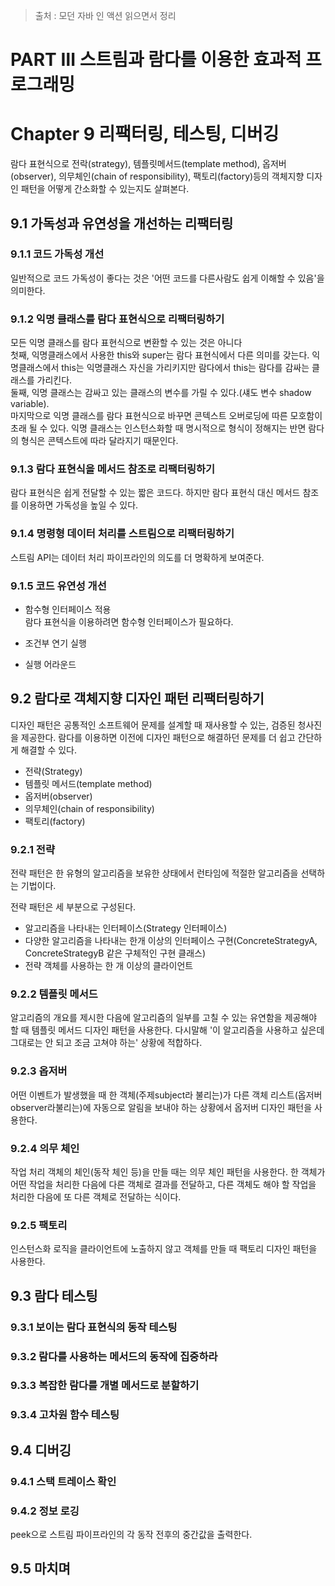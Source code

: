> 출처 : 모던 자바 인 액션 읽으면서 정리

# PART Ⅲ 스트림과 람다를 이용한 효과적 프로그래밍
# Chapter 9 리팩터링, 테스팅, 디버깅
람다 표현식으로 전락(strategy), 템플릿메서드(template method), 옵저버(observer), 의무체인(chain of responsibility), 팩토리(factory)등의
객체지향 디자인 패턴을 어떻게 간소화할 수 있는지도 살펴본다. 

## 9.1 가독성과 유연성을 개선하는 리팩터링
### 9.1.1 코드 가독성 개선
일반적으로 코드 가독성이 좋다는 것은 '어떤 코드를 다른사람도 쉽게 이해할 수 있음'을 의미한다.

### 9.1.2 익명 클래스를 람다 표현식으로 리팩터링하기
모든 익명 클래스를 람다 표현식으로 변환할 수 있는 것은 아니다  
첫째, 익명클래스에서 사용한 this와 super는 람다 표현식에서 다른 의미를 갖는다. 익명클래스에서 this는 익명클래스 자신을 가리키지만 람다에서 this는
람다를 감싸는 클래스를 가리킨다.  
둘째, 익명 클래스는 감싸고 있는 클래스의 변수를 가릴 수 있다.(섀도 변수 shadow variable).  
마지막으로 익명 클래스를 람다 표현식으로 바꾸면 콘텍스트 오버로딩에 따른 모호함이 초래 될 수 있다. 
익명 클래스는 인스턴스화할 때 명시적으로 형식이 정해지는 반면 람다의 형식은 콘텍스트에 따라 달라지기 때문인다.

### 9.1.3 람다 표현식을 메서드 참조로 리팩터링하기
람다 표현식은 쉽게 전달할 수 있는 짧은 코드다. 하지만 람다 표현식 대신 메서드 참조를 이용하면 가독성을 높일 수 있다.

### 9.1.4 명령형 데이터 처리를 스트림으로 리팩터링하기
스트림 API는 데이터 처리 파이프라인의 의도를 더 명확하게 보여준다.

### 9.1.5 코드 유연성 개선
- 함수형 인터페이스 적용  
람다 표현식을 이용하려면 함수형 인터페이스가 필요하다.

- 조건부 연기 실행  
- 실행 어라운드

## 9.2 람다로 객체지향 디자인 패턴 리팩터링하기
디자인 패턴은 공통적인 소프트웨어 문제를 설계할 때 재사용할 수 있는, 검증된 청사진을 제공한다.
람다를 이용하면 이전에 디자인 패턴으로 해결하던 문제를 더 쉽고 간단하게 해결할 수 있다.

- 전략(Strategy)
- 템플릿 메서드(template method)
- 옵저버(observer)
- 의무체인(chain of responsibility)
- 팩토리(factory)

### 9.2.1 전략
전략 패턴은 한 유형의 알고리즘을 보유한 상태에서 런타임에 적절한 알고리즘을 선택하는 기법이다.

전략 패턴은 세 부분으로 구성된다.  

- 알고리즘을 나타내는 인터페이스(Strategy 인터페이스)
- 다양한 알고리즘을 나타내는 한개 이상의 인터페이스 구현(ConcreteStrategyA, ConcreteStrategyB 같은 구체적인 구현 클래스)
- 전략 객체를 사용하는 한 개 이상의 클라이언트

### 9.2.2 템플릿 메서드
알고리즘의 개요를 제시한 다음에 알고리즘의 일부를 고칠 수 있는 유연함을 제공해야 할 때 템플릿 메서드 디자인 패턴을 사용한다.
다시말해 '이 알고리즘을 사용하고 싶은데 그대로는 안 되고 조금 고쳐야 하는' 상황에 적합하다.

### 9.2.3 옵저버
어떤 이벤트가 발생했을 때 한 객체(주제subject라 불리는)가 다른 객체 리스트(옵저버observer라불리는)에 자동으로 알림을 보내야 하는 상황에서 옵저버
디자인 패턴을 사용한다.

### 9.2.4 의무 체인
작업 처리 객체의 체인(동작 체인 등)을 만들 때는 의무 체인 패턴을 사용한다.
한 객체가 어떤 작업을 처리한 다음에 다른 객체로 결과를 전달하고, 다른 객체도 해야 할 작업을 처리한 다음에 또 다른 객체로 전달하는 식이다.

### 9.2.5 팩토리
인스턴스화 로직을 클라이언트에 노출하지 않고 객체를 만들 때 팩토리 디자인 패턴을 사용한다.

## 9.3 람다 테스팅
### 9.3.1 보이는 람다 표현식의 동작 테스팅
### 9.3.2 람다를 사용하는 메서드의 동작에 집중하라
### 9.3.3 복잡한 람다를 개별 메서드로 분할하기
### 9.3.4 고차원 함수 테스팅

## 9.4 디버깅
### 9.4.1 스택 트레이스 확인
### 9.4.2 정보 로깅
peek으로 스트림 파이프라인의 각 동작 전후의 중간값을 출력한다.

## 9.5 마치며